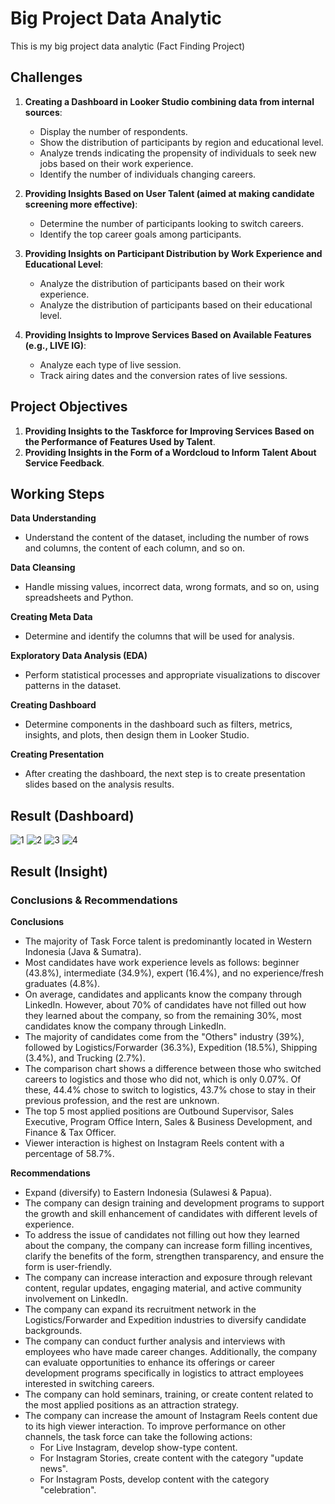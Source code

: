 # Big Project Data Analytic
This is my big project data analytic (Fact Finding Project)
## Challenges
1. **Creating a Dashboard in Looker Studio combining data from internal sources**:
   - Display the number of respondents.
   - Show the distribution of participants by region and educational level.
   - Analyze trends indicating the propensity of individuals to seek new jobs based on their work experience.
   - Identify the number of individuals changing careers.

2. **Providing Insights Based on User Talent (aimed at making candidate screening more effective)**:
   - Determine the number of participants looking to switch careers.
   - Identify the top career goals among participants.

3. **Providing Insights on Participant Distribution by Work Experience and Educational Level**:
   - Analyze the distribution of participants based on their work experience.
   - Analyze the distribution of participants based on their educational level.

4. **Providing Insights to Improve Services Based on Available Features (e.g., LIVE IG)**:
   - Analyze each type of live session.
   - Track airing dates and the conversion rates of live sessions.

## Project Objectives
1. **Providing Insights to the Taskforce for Improving Services Based on the Performance of Features Used by Talent**.
2. **Providing Insights in the Form of a Wordcloud to Inform Talent About Service Feedback**.

## Working Steps

**Data Understanding**
- Understand the content of the dataset, including the number of rows and columns, the content of each column, and so on.

**Data Cleansing**
- Handle missing values, incorrect data, wrong formats, and so on, using spreadsheets and Python.

**Creating Meta Data**
- Determine and identify the columns that will be used for analysis.

**Exploratory Data Analysis (EDA)**
- Perform statistical processes and appropriate visualizations to discover patterns in the dataset.

**Creating Dashboard**
- Determine components in the dashboard such as filters, metrics, insights, and plots, then design them in Looker Studio.

**Creating Presentation**
- After creating the dashboard, the next step is to create presentation slides based on the analysis results.

## Result (Dashboard)
![1](https://github.com/AdimasYudhistira/big-project-data-analytic/assets/132340008/50da3b27-3025-4dd1-bbc2-01c15c390c90)
![2](https://github.com/AdimasYudhistira/big-project-data-analytic/assets/132340008/d1f0996e-05b9-41b3-9e6b-931c5e44442b)
![3](https://github.com/AdimasYudhistira/big-project-data-analytic/assets/132340008/82cb5174-3ee1-4afc-9b63-f586bbb81256)
![4](https://github.com/AdimasYudhistira/big-project-data-analytic/assets/132340008/50669354-b66c-49a7-9fa6-58eff6f7182b)

## Result (Insight)
### Conclusions & Recommendations

**Conclusions**
- The majority of Task Force talent is predominantly located in Western Indonesia (Java & Sumatra).
- Most candidates have work experience levels as follows: beginner (43.8%), intermediate (34.9%), expert (16.4%), and no experience/fresh graduates (4.8%).
- On average, candidates and applicants know the company through LinkedIn. However, about 70% of candidates have not filled out how they learned about the company, so from the remaining 30%, most candidates know the company through LinkedIn.
- The majority of candidates come from the "Others" industry (39%), followed by Logistics/Forwarder (36.3%), Expedition (18.5%), Shipping (3.4%), and Trucking (2.7%).
- The comparison chart shows a difference between those who switched careers to logistics and those who did not, which is only 0.07%. Of these, 44.4% chose to switch to logistics, 43.7% chose to stay in their previous profession, and the rest are unknown.
- The top 5 most applied positions are Outbound Supervisor, Sales Executive, Program Office Intern, Sales & Business Development, and Finance & Tax Officer.
- Viewer interaction is highest on Instagram Reels content with a percentage of 58.7%.

**Recommendations**
- Expand (diversify) to Eastern Indonesia (Sulawesi & Papua).
- The company can design training and development programs to support the growth and skill enhancement of candidates with different levels of experience.
- To address the issue of candidates not filling out how they learned about the company, the company can increase form filling incentives, clarify the benefits of the form, strengthen transparency, and ensure the form is user-friendly.
- The company can increase interaction and exposure through relevant content, regular updates, engaging material, and active community involvement on LinkedIn.
- The company can expand its recruitment network in the Logistics/Forwarder and Expedition industries to diversify candidate backgrounds.
- The company can conduct further analysis and interviews with employees who have made career changes. Additionally, the company can evaluate opportunities to enhance its offerings or career development programs specifically in logistics to attract employees interested in switching careers.
- The company can hold seminars, training, or create content related to the most applied positions as an attraction strategy.
- The company can increase the amount of Instagram Reels content due to its high viewer interaction. To improve performance on other channels, the task force can take the following actions:
  - For Live Instagram, develop show-type content.
  - For Instagram Stories, create content with the category "update news".
  - For Instagram Posts, develop content with the category "celebration".

